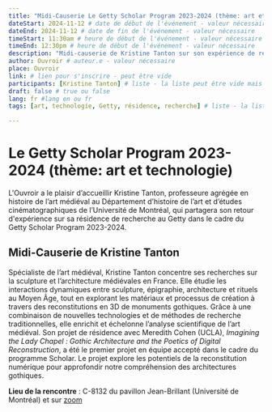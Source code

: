 ```yaml
---
title: "Midi-Causerie Le Getty Scholar Program 2023-2024 (thème: art et technologie) par Kristine Tanton"
dateStart: 2024-11-12 # date de début de l'événement - valeur nécessaire
dateEnd: 2024-11-12 # date de fin de l'événement - valeur nécessaire
timeStart: 11:30am # heure de début de l'événement - valeur nécessaire
timeEnd: 12:30pm # heure de début de l'événement - valeur nécessaire
description: "Midi-causerie de Kristine Tanton sur son expérience de résidence au Getty. " # description - valeur  nécessaire
author: Ouvroir # auteur.e - valeur nécessaire
place: Ouvroir
link: # lien pour s'inscrire - peut être vide
participants: [Kristine Tanton] # liste - la liste peut être vide mais il faut une liste
draft: false # true ou false
lang: fr #lang en ou fr
tags: [art, technologie, Getty, résidence, recherche] # liste - la liste peut être vide mais il faut une liste

---
```


# Le Getty Scholar Program 2023-2024 (thème: art et technologie) 

L'Ouvroir a le plaisir d’accueillir Kristine Tanton, professeure agrégée en histoire de l’art médiéval au Département d’histoire de l’art et d’études cinématographiques de l’Université de Montréal, qui partagera son retour d'expérience sur sa résidence de recherche au Getty dans le cadre du Getty Scholar Program 2023-2024.

## Midi-Causerie de Kristine Tanton

Spécialiste de l’art médiéval, Kristine Tanton concentre ses recherches sur la sculpture et l’architecture médiévales en France. Elle étudie les interactions dynamiques entre sculpture, épigraphie, architecture et rituels au Moyen Âge, tout en explorant les matériaux et processus de création à travers des reconstitutions en 3D de monuments gothiques. Grâce à une combinaison de nouvelles technologies et de méthodes de recherche traditionnelles, elle enrichit et échelonne l’analyse scientifique de l’art médiéval. Son projet de résidence avec Meredith Cohen (UCLA), *Imagining the Lady Chapel : Gothic Architecture and the Poetics of Digital Reconstruction*, a été le premier projet en équipe accepté dans le cadre du programme Scholar. Le projet explore les potentiels de la reconstitution numérique pour approfondir notre compréhension des architectures gothiques. 

**Lieu de la rencontre** : C-8132 du pavillon Jean-Brillant (Université de Montréal) et sur [zoom](https://umontreal.zoom.us/j/82480661654?pwd=cUlzb09hZ3lkd2UvcmpPbTdmQkZBQT09)

